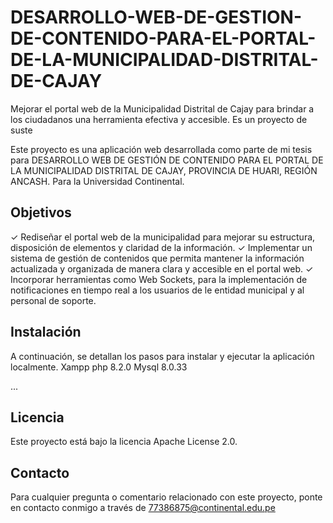 # DESARROLLO-WEB-DE-GESTION-DE-CONTENIDO-PARA-EL-PORTAL-DE-LA-MUNICIPALIDAD-DISTRITAL-DE-CAJAY
Mejorar el portal web de la Municipalidad Distrital de Cajay para brindar a los ciudadanos una herramienta efectiva y accesible.
Es un proyecto de suste

Este proyecto es una aplicación web desarrollada como parte de mi tesis para DESARROLLO WEB DE GESTIÓN DE CONTENIDO PARA EL PORTAL DE LA MUNICIPALIDAD DISTRITAL DE CAJAY, PROVINCIA DE HUARI, REGIÓN ANCASH. Para la Universidad Continental.

## Objetivos

✓ Rediseñar el portal web de la municipalidad para mejorar su estructura,
disposición de elementos y claridad de la información.
✓ Implementar un sistema de gestión de contenidos que permita mantener
la información actualizada y organizada de manera clara y accesible en
el portal web.
✓ Incorporar herramientas como Web Sockets, para la implementación de
notificaciones en tiempo real a los usuarios de le entidad municipal y al
personal de soporte.

## Instalación

A continuación, se detallan los pasos para instalar y ejecutar la aplicación localmente.
Xampp php 8.2.0
Mysql 8.0.33


...

## Licencia

Este proyecto está bajo la licencia   Apache License 2.0.

## Contacto

Para cualquier pregunta o comentario relacionado con este proyecto, ponte en contacto conmigo a través de 77386875@continental.edu.pe

